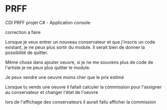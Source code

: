 # PRFF
CDI PRFF projet C# - Application console 

correction a faire

Lorsque je veux entrer un nouveau conservateur et que j'inscris un code existant, je ne peux plus sortir du module. Il serait bien de donner la possibilité de quitter.

Même chose dans ajouter oeuvre, si je ne me souviens plus de code de l'artiste je ne peux plus quitter le module.

Je peux vendre une oeuvre moins cher que le prix estimé  

Lorsque tu vends une oeuvre il fallait calculer la commission pour l'assigner au conservateur et changer l'état de l'oeuvre 

lors de l'affichage des conservateurs il aurait fallu afficher la commission 
